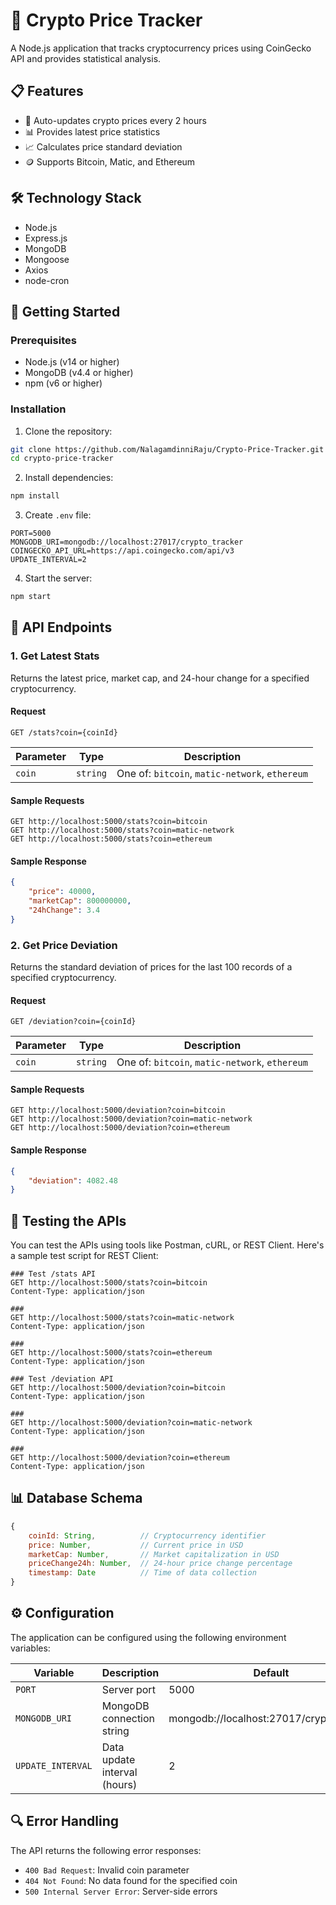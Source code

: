 
# 🚀 Crypto Price Tracker

A Node.js application that tracks cryptocurrency prices using CoinGecko API and provides statistical analysis.

## 📋 Features

- 🔄 Auto-updates crypto prices every 2 hours
- 📊 Provides latest price statistics
- 📈 Calculates price standard deviation
- 🪙 Supports Bitcoin, Matic, and Ethereum

## 🛠️ Technology Stack

- Node.js
- Express.js
- MongoDB
- Mongoose
- Axios
- node-cron

## 🚀 Getting Started

### Prerequisites

- Node.js (v14 or higher)
- MongoDB (v4.4 or higher)
- npm (v6 or higher)

### Installation

1. Clone the repository:
```bash
git clone https://github.com/NalagamdinniRaju/Crypto-Price-Tracker.git
cd crypto-price-tracker
```

2. Install dependencies:
```bash
npm install
```

3. Create `.env` file:
```env
PORT=5000
MONGODB_URI=mongodb://localhost:27017/crypto_tracker
COINGECKO_API_URL=https://api.coingecko.com/api/v3
UPDATE_INTERVAL=2
```

4. Start the server:
```bash
npm start
```

## 📡 API Endpoints

### 1. Get Latest Stats

Returns the latest price, market cap, and 24-hour change for a specified cryptocurrency.

#### Request

```http
GET /stats?coin={coinId}
```

| Parameter | Type | Description |
|-----------|------|-------------|
| `coin` | `string` | One of: `bitcoin`, `matic-network`, `ethereum` |

#### Sample Requests

```http
GET http://localhost:5000/stats?coin=bitcoin
GET http://localhost:5000/stats?coin=matic-network
GET http://localhost:5000/stats?coin=ethereum
```

#### Sample Response
```json
{
    "price": 40000,
    "marketCap": 800000000,
    "24hChange": 3.4
}
```

### 2. Get Price Deviation

Returns the standard deviation of prices for the last 100 records of a specified cryptocurrency.

#### Request

```http
GET /deviation?coin={coinId}
```

| Parameter | Type | Description |
|-----------|------|-------------|
| `coin` | `string` | One of: `bitcoin`, `matic-network`, `ethereum` |

#### Sample Requests

```http
GET http://localhost:5000/deviation?coin=bitcoin
GET http://localhost:5000/deviation?coin=matic-network
GET http://localhost:5000/deviation?coin=ethereum
```

#### Sample Response
```json
{
    "deviation": 4082.48
}
```

## 🧪 Testing the APIs

You can test the APIs using tools like Postman, cURL, or REST Client. Here's a sample test script for REST Client:

```http
### Test /stats API
GET http://localhost:5000/stats?coin=bitcoin
Content-Type: application/json

###
GET http://localhost:5000/stats?coin=matic-network
Content-Type: application/json

###
GET http://localhost:5000/stats?coin=ethereum
Content-Type: application/json

### Test /deviation API
GET http://localhost:5000/deviation?coin=bitcoin
Content-Type: application/json

###
GET http://localhost:5000/deviation?coin=matic-network
Content-Type: application/json

###
GET http://localhost:5000/deviation?coin=ethereum
Content-Type: application/json
```

## 📊 Database Schema

```javascript
{
    coinId: String,          // Cryptocurrency identifier
    price: Number,           // Current price in USD
    marketCap: Number,       // Market capitalization in USD
    priceChange24h: Number,  // 24-hour price change percentage
    timestamp: Date          // Time of data collection 
}
```

## ⚙️ Configuration

The application can be configured using the following environment variables:

| Variable | Description | Default |
|----------|-------------|---------|
| `PORT` | Server port | 5000 |
| `MONGODB_URI` | MongoDB connection string | mongodb://localhost:27017/crypto_tracker |
| `UPDATE_INTERVAL` | Data update interval (hours) | 2 |

## 🔍 Error Handling

The API returns the following error responses:

- `400 Bad Request`: Invalid coin parameter
- `404 Not Found`: No data found for the specified coin
- `500 Internal Server Error`: Server-side errors

